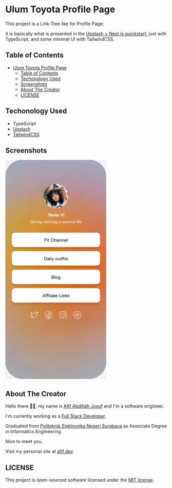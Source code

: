 # Ulum Toyota Profile Page

This project is a Link-Tree like for Profile Page:

It is basically what is presented in the [Upstash + Next.js quickstart](https://docs.upstash.com/redis/tutorials/nextjs_with_redis), just with TypeScript, and some minimal UI with TailwindCSS.

## Table of Contents

- [Ulum Toyota Profile Page](#ulum-toyota-profile-page)
  - [Table of Contents](#table-of-contents)
  - [Techonology Used](#techonology-used)
  - [Screenshots](#screenshots)
  - [About The Creator](#about-the-creator)
  - [LICENSE](#license)

## Techonology Used

- TypeScript
- [Upstash](https://upstash.com/)
- [TailwindCSS](https://tailwindcss.com/)

## Screenshots

![Screenshot](screenshots/screenshot.png)

## About The Creator

Hello there 👋🏻, my name is [Afif Abdillah Jusuf](https://github.com/bungambohlah) and I'm a software engineer.

I'm currently working as a [Full Stack Developer](https://linkedin.com/in/afifjusuf).

Graduated from [Politeknik Elektronika Negeri Surabaya](https://pens.ac.id) as Associate Degree in Informatics Engineering.

Nice to meet you.

Visit my personal site at [afif.dev](https://afif.dev).

## LICENSE

This project is open-sourced software licensed under the [MIT license](https://opensource.org/licenses/MIT).
